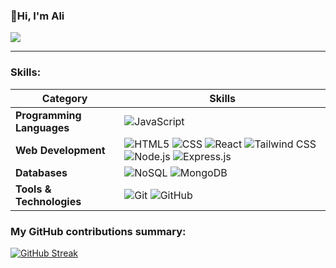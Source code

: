 ### 👋Hi, I'm Ali

![](https://komarev.com/ghpvc/?username=Hossaini1&label=PROFILE+VIEWS&color=green&abbreviated=true)

---
### Skills:

| Category               | Skills                                        |
|------------------------|-----------------------------------------------|
| **Programming Languages** |![JavaScript](https://img.shields.io/badge/-JavaScript-F7DF1E?logo=javascript&logoColor=black&style=flat)|
| **Web Development**    | ![HTML5](https://img.shields.io/badge/-HTML5-E34F26?logo=html5&logoColor=white&style=flat) ![CSS](https://img.shields.io/badge/-CSS-1572B6?logo=css&logoColor=white&style=flat) ![React](https://img.shields.io/badge/-React-61DAFB?logo=react&logoColor=black&style=flat) ![Tailwind CSS](https://img.shields.io/badge/-Tailwind%20CSS-38B2AC?logo=tailwind-css&logoColor=white&style=flat) ![Node.js](https://img.shields.io/badge/-Node.js-339933?logo=node.js&logoColor=white&style=flat) ![Express.js](https://img.shields.io/badge/-Express.js-000000?logo=express&logoColor=white&style=flat)                     |
| **Databases**          | ![NoSQL](https://img.shields.io/badge/-NoSQL-336791?logo=nosql&logoColor=white&style=flat) ![MongoDB](https://img.shields.io/badge/-MongoDB-47A248?logo=mongodb&logoColor=white&style=flat)                               |
| **Tools & Technologies**| ![Git](https://img.shields.io/badge/-Git-F05032?logo=git&logoColor=white&style=flat) ![GitHub](https://img.shields.io/badge/-GitHub-181717?logo=github&logoColor=white&style=flat)             |

### My GitHub contributions summary:
[![GitHub Streak](https://github-readme-streak-stats.herokuapp.com?user=Hossaini1&theme=white)](https://git.io/streak-stats)









